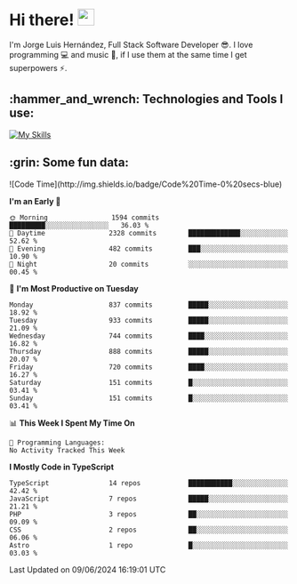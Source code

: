 <h1 align="left">
 <abc>
  <br>Hi there! <img src="https://user-images.githubusercontent.com/42378118/110234147-e3259600-7f4e-11eb-95be-0c4047144dea.gif" width="30"><br>
 </abc>
</h1>

I'm Jorge Luis Hernández, Full Stack Software Developer :sunglasses:. I love programming :computer: and music :musical_score:, if I use them at the same time I get superpowers :zap:. 


<h2 align="left">:hammer_and_wrench: Technologies and Tools I use:</h2>

[![My Skills](https://skillicons.dev/icons?i=js,ts,html,css,py,vue,react,next,nest,postgres,mysql)](https://skillicons.dev)

<h2 align="left">:grin: Some fun data:</h2>
<!--START_SECTION:waka-->
![Code Time](http://img.shields.io/badge/Code%20Time-0%20secs-blue)

**I'm an Early 🐤** 

```text
🌞 Morning                1594 commits        █████████░░░░░░░░░░░░░░░░   36.03 % 
🌆 Daytime                2328 commits        █████████████░░░░░░░░░░░░   52.62 % 
🌃 Evening                482 commits         ███░░░░░░░░░░░░░░░░░░░░░░   10.90 % 
🌙 Night                  20 commits          ░░░░░░░░░░░░░░░░░░░░░░░░░   00.45 % 
```
📅 **I'm Most Productive on Tuesday** 

```text
Monday                   837 commits         █████░░░░░░░░░░░░░░░░░░░░   18.92 % 
Tuesday                  933 commits         █████░░░░░░░░░░░░░░░░░░░░   21.09 % 
Wednesday                744 commits         ████░░░░░░░░░░░░░░░░░░░░░   16.82 % 
Thursday                 888 commits         █████░░░░░░░░░░░░░░░░░░░░   20.07 % 
Friday                   720 commits         ████░░░░░░░░░░░░░░░░░░░░░   16.27 % 
Saturday                 151 commits         █░░░░░░░░░░░░░░░░░░░░░░░░   03.41 % 
Sunday                   151 commits         █░░░░░░░░░░░░░░░░░░░░░░░░   03.41 % 
```


📊 **This Week I Spent My Time On** 

```text
💬 Programming Languages: 
No Activity Tracked This Week
```

**I Mostly Code in TypeScript** 

```text
TypeScript               14 repos            ███████████░░░░░░░░░░░░░░   42.42 % 
JavaScript               7 repos             █████░░░░░░░░░░░░░░░░░░░░   21.21 % 
PHP                      3 repos             ██░░░░░░░░░░░░░░░░░░░░░░░   09.09 % 
CSS                      2 repos             ██░░░░░░░░░░░░░░░░░░░░░░░   06.06 % 
Astro                    1 repo              █░░░░░░░░░░░░░░░░░░░░░░░░   03.03 % 
```




 Last Updated on 09/06/2024 16:19:01 UTC
<!--END_SECTION:waka-->
